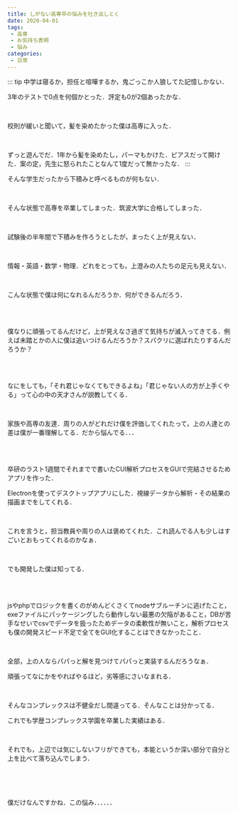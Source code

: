 ```yaml
---
title: しがない高専卒の悩みを吐き出しとく
date: 2020-04-01
tags:
 - 高専
 - お気持ち表明
 - 悩み
categories:
 - 日常
---
```



::: tip
中学は寝るか，担任と喧嘩するか，鬼ごっこか人狼してた記憶しかない．

3年のテストで0点を何個かとった．評定も0が2個あったかな．

<br>

校則が緩いと聞いて，髪を染めたかった僕は高専に入った．

<br>

ずっと遊んでだ．1年から髪を染めたし，パーマもかけた．ピアスだって開けた．案の定，先生に怒られたことなんて1度だって無かったな．
:::

そんな学生だったから下積みと呼べるものが何もない．

<br>


そんな状態で高専を卒業してしまった．筑波大学に合格してしまった．

<br>


試験後の半年間で下積みを作ろうとしたが，まったく上が見えない．

<br>


情報・英語・数学・物理．どれをとっても，上澄みの人たちの足元も見えない．

<br>

こんな状態で僕は何になれるんだろうか．何ができるんだろう．

<br>
<br>

僕なりに頑張ってるんだけど，上が見えなさ過ぎて気持ちが滅入ってきてる．例えば未踏とかの人に僕は追いつけるんだろうか？スパクリに選ばれたりするんだろうか？

<br>
<br>

なにをしても，「それ君じゃなくてもできるよね」「君じゃない人の方が上手くやる」って心の中の天才さんが説教してくる．

<br>

家族や高専の友達．周りの人がどれだけ僕を評価してくれたって，上の人達との差は僕が一番理解してる．だから悩んでる．．．


<br>
<br>

卒研のラスト1週間でそれまでで書いたCUI解析プロセスをGUIで完結させるためアプリを作った．

Electronを使ってデスクトップアプリにした．視線データから解析・その結果の描画までをしてくれる．

<br>

これを言うと，担当教員や周りの人は褒めてくれた．これ読んでる人も少しはすごいとおもってくれるのかなぁ．

<br>

でも開発した僕は知ってる．

<br>
<br>

jsやphpでロジックを書くのがめんどくさくてnodeサブルーチンに逃げたこと，exeファイルにパッケージングしたら動作しない最悪の欠陥があること，DBが苦手なせいでcsvでデータを扱ったためデータの柔軟性が無いこと，解析プロセスも僕の開発スピード不足で全てをGUI化することはできなかったこと．

<br>

全部，上の人ならパパっと解を見つけてパパっと実装するんだろうなぁ．

頑張ってなにかをやればやるほど，劣等感にさいなまれる．

<br>

そんなコンプレックスは不健全だし間違ってる．そんなことは分かってる．

これでも学歴コンプレックス学園を卒業した実績はある．

<br>

それでも，上辺では気にしないフリができても，本能というか深い部分で自分と上を比べて落ち込んでしまう．

<br>
<br>
<br>

僕だけなんですかね．この悩み．．．．．．